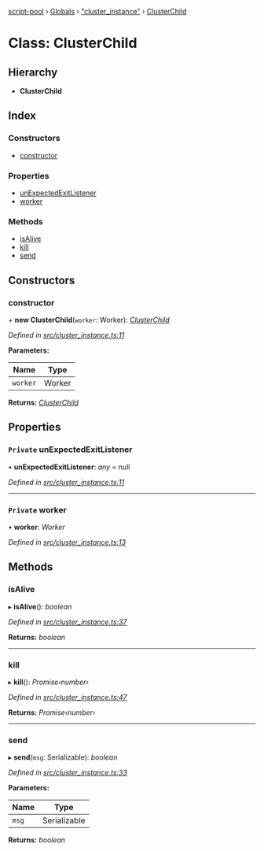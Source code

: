 [script-pool](../README.md) › [Globals](../globals.md) › ["cluster_instance"](../modules/_cluster_instance_.md) › [ClusterChild](_cluster_instance_.clusterchild.md)

# Class: ClusterChild

## Hierarchy

* **ClusterChild**

## Index

### Constructors

* [constructor](_cluster_instance_.clusterchild.md#constructor)

### Properties

* [unExpectedExitListener](_cluster_instance_.clusterchild.md#private-unexpectedexitlistener)
* [worker](_cluster_instance_.clusterchild.md#private-worker)

### Methods

* [isAlive](_cluster_instance_.clusterchild.md#isalive)
* [kill](_cluster_instance_.clusterchild.md#kill)
* [send](_cluster_instance_.clusterchild.md#send)

## Constructors

###  constructor

\+ **new ClusterChild**(`worker`: Worker): *[ClusterChild](_cluster_instance_.clusterchild.md)*

*Defined in [src/cluster_instance.ts:11](https://github.com/claukers/script-pool/blob/4ec84bc/src/cluster_instance.ts#L11)*

**Parameters:**

Name | Type |
------ | ------ |
`worker` | Worker |

**Returns:** *[ClusterChild](_cluster_instance_.clusterchild.md)*

## Properties

### `Private` unExpectedExitListener

• **unExpectedExitListener**: *any* = null

*Defined in [src/cluster_instance.ts:11](https://github.com/claukers/script-pool/blob/4ec84bc/src/cluster_instance.ts#L11)*

___

### `Private` worker

• **worker**: *Worker*

*Defined in [src/cluster_instance.ts:13](https://github.com/claukers/script-pool/blob/4ec84bc/src/cluster_instance.ts#L13)*

## Methods

###  isAlive

▸ **isAlive**(): *boolean*

*Defined in [src/cluster_instance.ts:37](https://github.com/claukers/script-pool/blob/4ec84bc/src/cluster_instance.ts#L37)*

**Returns:** *boolean*

___

###  kill

▸ **kill**(): *Promise‹number›*

*Defined in [src/cluster_instance.ts:47](https://github.com/claukers/script-pool/blob/4ec84bc/src/cluster_instance.ts#L47)*

**Returns:** *Promise‹number›*

___

###  send

▸ **send**(`msg`: Serializable): *boolean*

*Defined in [src/cluster_instance.ts:33](https://github.com/claukers/script-pool/blob/4ec84bc/src/cluster_instance.ts#L33)*

**Parameters:**

Name | Type |
------ | ------ |
`msg` | Serializable |

**Returns:** *boolean*

